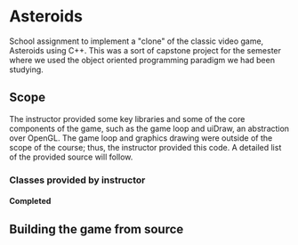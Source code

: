# Asteroids
School assignment to implement a "clone" of the classic video game, Asteroids using C++. This was a sort of capstone project for the semester where we used the object oriented programming paradigm we had been studying.

## Scope
The instructor provided some key libraries and some of the core components of the game, such as the game loop and uiDraw, an abstraction over OpenGL. The game loop and graphics drawing were outside of the scope of the course; thus, the instructor provided this code. A detailed list of the provided source will follow.

### Classes provided by instructor
#### Completed


## Building the game from source
